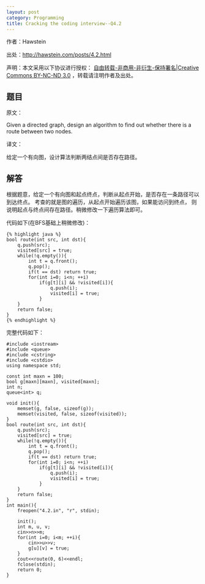 ```yaml
---
layout: post
category: Programming
title: Cracking the coding interview--Q4.2
---
```


作者：Hawstein

出处：<http://hawstein.com/posts/4.2.html>

声明：本文采用以下协议进行授权：
[自由转载-非商用-非衍生-保持署名|Creative Commons BY-NC-ND 3.0](http://creativecommons.org/licenses/by-nc-nd/3.0/deed.zh)
，转载请注明作者及出处。

## 题目

原文：

Given a directed graph, design an algorithm to find out whether there 
is a route between two nodes.

译文：

给定一个有向图，设计算法判断两结点间是否存在路径。

## 解答

根据题意，给定一个有向图和起点终点，判断从起点开始，是否存在一条路径可以到达终点。
考查的就是图的遍历，从起点开始遍历该图，如果能访问到终点，
则说明起点与终点间存在路径。稍微修改一下遍历算法即可。

代码如下(在BFS基础上稍微修改)：

	{% highlight java %}
	bool route(int src, int dst){
		q.push(src);
		visited[src] = true;
		while(!q.empty()){
			int t = q.front();
			q.pop();
			if(t == dst) return true;
			for(int i=0; i<n; ++i)
				if(g[t][i] && !visited[i]){
					q.push(i);
					visited[i] = true;
				}
		}
		return false;
	}
	{% endhighlight %}

完整代码如下：

	#include <iostream>
	#include <queue>
	#include <cstring>
	#include <cstdio>
	using namespace std;

	const int maxn = 100;
	bool g[maxn][maxn], visited[maxn];
	int n;
	queue<int> q;

	void init(){
		memset(g, false, sizeof(g));
		memset(visited, false, sizeof(visited));
	}
	bool route(int src, int dst){
		q.push(src);
		visited[src] = true;
		while(!q.empty()){
			int t = q.front();
			q.pop();
			if(t == dst) return true;
			for(int i=0; i<n; ++i)
				if(g[t][i] && !visited[i]){
					q.push(i);
					visited[i] = true;
				}
		}
		return false;
	}
	int main(){
		freopen("4.2.in", "r", stdin);

		init();
		int m, u, v;
		cin>>n>>m;
		for(int i=0; i<m; ++i){
			cin>>u>>v;
			g[u][v] = true;
		}
		cout<<route(0, 6)<<endl;
		fclose(stdin);
		return 0;
	}
